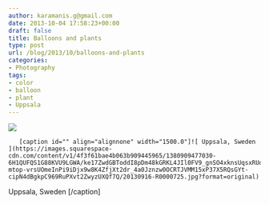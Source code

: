 ```yaml
---
author: karamanis.g@gmail.com
date: 2013-10-04 17:58:23+00:00
draft: false
title: Balloons and plants
type: post
url: /blog/2013/10/balloons-and-plants
categories:
- Photography
tags:
- color
- balloon
- plant
- Uppsala
---
```


![](https://images.squarespace-cdn.com/content/v1/4f3f61bae4b063b909445965/1380909458514-K4QAYPTCA38EKXDTO8J4/ke17ZwdGBToddI8pDm48kGRKL4JIl0FV9_gnSO4xknsUqsxRUqqbr1mOJYKfIPR7LoDQ9mXPOjoJoqy81S2I8N_N4V1vUb5AoIIIbLZhVYy7Mythp_T-mtop-vrsUOmeInPi9iDjx9w8K4ZfjXt2dr_4a0Jznzw0OCRTJVMM15xP37X5RQsGYt-cipN4dBgkpC969RuPXvt2ZwyzUXQf7Q/20130921-R0000739.jpg?format=original)

  


  
       [caption id="" align="alignnone" width="1500.0"]![ Uppsala, Sweden ](https://images.squarespace-cdn.com/content/v1/4f3f61bae4b063b909445965/1380909477030-6H1QUFQS1G88KVU9LGWA/ke17ZwdGBToddI8pDm48kGRKL4JIl0FV9_gnSO4xknsUqsxRUqqbr1mOJYKfIPR7LoDQ9mXPOjoJoqy81S2I8N_N4V1vUb5AoIIIbLZhVYy7Mythp_T-mtop-vrsUOmeInPi9iDjx9w8K4ZfjXt2dr_4a0Jznzw0OCRTJVMM15xP37X5RQsGYt-cipN4dBgkpC969RuPXvt2ZwyzUXQf7Q/20130916-R0000725.jpg?format=original)
 Uppsala, Sweden [/caption]
